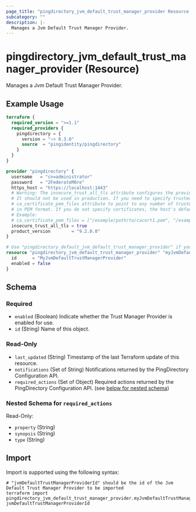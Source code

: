 ```yaml
---
page_title: "pingdirectory_jvm_default_trust_manager_provider Resource - terraform-provider-pingdirectory"
subcategory: ""
description: |-
  Manages a Jvm Default Trust Manager Provider.
---
```


# pingdirectory_jvm_default_trust_manager_provider (Resource)

Manages a Jvm Default Trust Manager Provider.

## Example Usage

```terraform
terraform {
  required_version = ">=1.1"
  required_providers {
    pingdirectory = {
      version = "~> 0.3.0"
      source  = "pingidentity/pingdirectory"
    }
  }
}

provider "pingdirectory" {
  username   = "cn=administrator"
  password   = "2FederateM0re"
  https_host = "https://localhost:1443"
  # Warning: The insecure_trust_all_tls attribute configures the provider to trust any certificate presented by the PingDirectory server.
  # It should not be used in production. If you need to specify trusted CA certificates, use the
  # ca_certificate_pem_files attribute to point to any number of trusted CA certificate files
  # in PEM format. If you do not specify certificates, the host's default root CA set will be used.
  # Example:
  # ca_certificate_pem_files = ["/example/path/to/cacert1.pem", "/example/path/to/cacert2.pem"]
  insecure_trust_all_tls = true
  product_version        = "9.2.0.0"
}

# Use "pingdirectory_default_jvm_default_trust_manager_provider" if you are adopting existing configuration from the PingDirectory server into Terraform
resource "pingdirectory_jvm_default_trust_manager_provider" "myJvmDefaultTrustManagerProvider" {
  id      = "MyJvmDefaultTrustManagerProvider"
  enabled = false
}
```

<!-- schema generated by tfplugindocs -->
## Schema

### Required

- `enabled` (Boolean) Indicate whether the Trust Manager Provider is enabled for use.
- `id` (String) Name of this object.

### Read-Only

- `last_updated` (String) Timestamp of the last Terraform update of this resource.
- `notifications` (Set of String) Notifications returned by the PingDirectory Configuration API.
- `required_actions` (Set of Object) Required actions returned by the PingDirectory Configuration API. (see [below for nested schema](#nestedatt--required_actions))

<a id="nestedatt--required_actions"></a>
### Nested Schema for `required_actions`

Read-Only:

- `property` (String)
- `synopsis` (String)
- `type` (String)

## Import

Import is supported using the following syntax:

```shell
# "jvmDefaultTrustManagerProviderId" should be the id of the Jvm Default Trust Manager Provider to be imported
terraform import pingdirectory_jvm_default_trust_manager_provider.myJvmDefaultTrustManagerProvider jvmDefaultTrustManagerProviderId
```